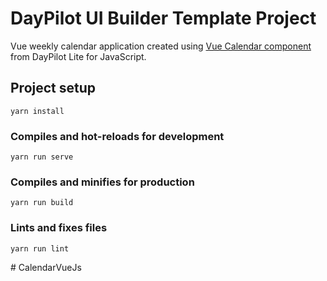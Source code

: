 # DayPilot UI Builder Template Project

Vue weekly calendar application created using [Vue Calendar component](https://doc.daypilot.org/calendar/vue-js/) from DayPilot Lite for JavaScript. 

## Project setup
```
yarn install
```

### Compiles and hot-reloads for development
```
yarn run serve
```

### Compiles and minifies for production
```
yarn run build
```

### Lints and fixes files
```
yarn run lint
```
#   C a l e n d a r V u e J s  
 